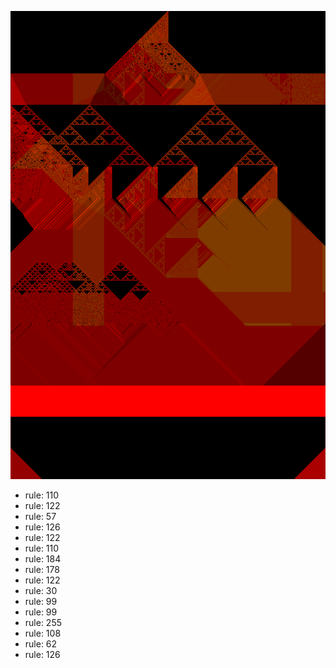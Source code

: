 ![photo](./output.png) 
 * rule: 110
* rule: 122
* rule: 57
* rule: 126
* rule: 122
* rule: 110
* rule: 184
* rule: 178
* rule: 122
* rule: 30
* rule: 99
* rule: 99
* rule: 255
* rule: 108
* rule: 62
* rule: 126
